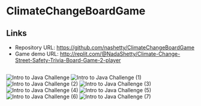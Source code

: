 # ClimateChangeBoardGame

## Links

- Repository URL: https://github.com/nashetty/ClimateChangeBoardGame
- Game demo URL: http://replit.com/@NadaShetty/Climate-Change-Street-Safety-Trivia-Board-Game-2-player
##

![Intro to Java Challenge](https://github.com/nashetty/ClimateChangeBoardGame/assets/110870202/ad66ed88-4065-48c2-966c-c75384d79e53)
![Intro to Java Challenge (1)](https://github.com/nashetty/ClimateChangeBoardGame/assets/110870202/50810f9b-c05b-45fb-99c6-1e5a82728b95)
![Intro to Java Challenge (2)](https://github.com/nashetty/ClimateChangeBoardGame/assets/110870202/995b27b8-15c0-45ac-a503-18c2bcc0022b)
![Intro to Java Challenge (3)](https://github.com/nashetty/ClimateChangeBoardGame/assets/110870202/200c96e3-f7fa-4687-81a5-666109cd87ac)
![Intro to Java Challenge (4)](https://github.com/nashetty/ClimateChangeBoardGame/assets/110870202/396f0a5f-e095-4b5e-a75c-43a047f9a806)
![Intro to Java Challenge (5)](https://github.com/nashetty/ClimateChangeBoardGame/assets/110870202/d180e6a1-6c88-442a-a7a8-3946799fe682)
![Intro to Java Challenge (6)](https://github.com/nashetty/ClimateChangeBoardGame/assets/110870202/828f82d2-bc75-49a6-902f-b6cf03834770)
![Intro to Java Challenge (7)](https://github.com/nashetty/ClimateChangeBoardGame/assets/110870202/80e95e3f-cb31-4381-8266-46cf544e32e7)
